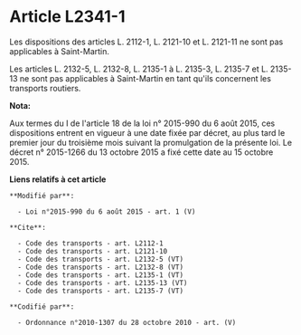 # Article L2341-1

Les dispositions des articles L. 2112-1, L. 2121-10 et L. 2121-11 ne sont pas applicables à Saint-Martin. 

Les articles L. 2132-5, L. 2132-8, 
L. 2135-1 à L. 2135-3, L. 2135-7 et L. 2135-13 ne sont pas applicables à Saint-Martin en tant qu'ils concernent les
transports routiers.

**Nota:**

Aux termes du I de l'article 18 de la loi n° 2015-990 du 6 août 2015, ces dispositions entrent en vigueur à une date fixée
par décret, au plus tard le premier jour du troisième mois suivant la promulgation de la présente loi. Le décret n° 2015-1266
du 13 octobre 2015 a fixé cette date au 15 octobre 2015.

**Liens relatifs à cet article**

	**Modifié par**:

	  - Loi n°2015-990 du 6 août 2015 - art. 1 (V)

	**Cite**:

	  - Code des transports - art. L2112-1
	  - Code des transports - art. L2121-10
	  - Code des transports - art. L2132-5 (VT)
	  - Code des transports - art. L2132-8 (VT)
	  - Code des transports - art. L2135-1 (VT)
	  - Code des transports - art. L2135-13 (VT)
	  - Code des transports - art. L2135-7 (VT)

	**Codifié par**:

	  - Ordonnance n°2010-1307 du 28 octobre 2010 - art. (V)
